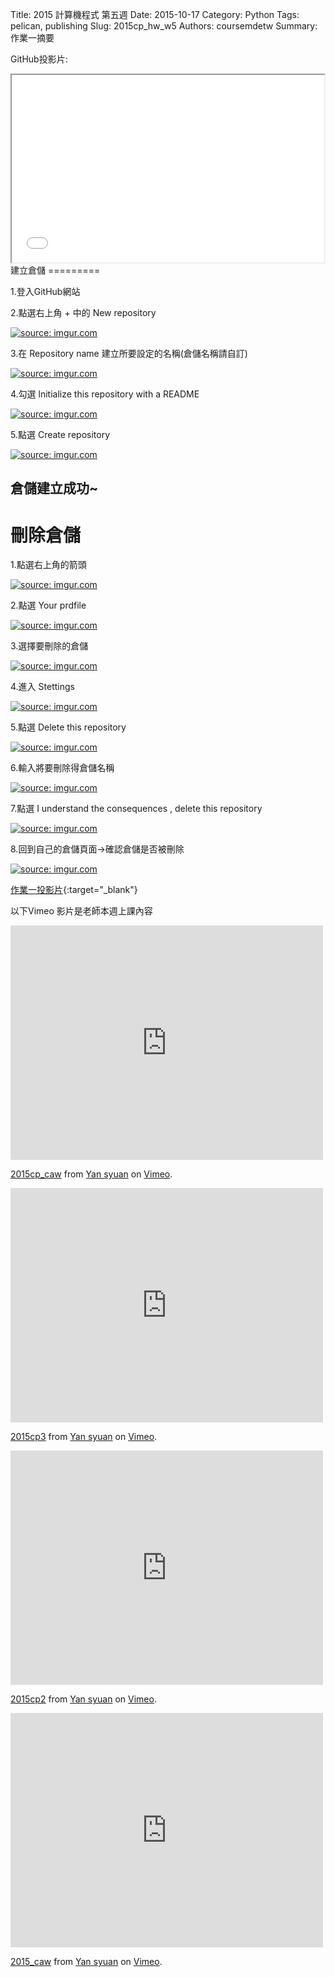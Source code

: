 Title: 2015 計算機程式 第五週
Date: 2015-10-17
Category: Python
Tags: pelican, publishing
Slug: 2015cp_hw_w5
Authors: coursemdetw
Summary: 作業一摘要


GitHub投影片:

<iframe src="40423104_cp_w5_p.html" width="500" height="300"></iframe>
建立倉儲
=========
                          
1.登入GitHub網站
                          
2.點選右上角 + 中的 New repository
                        
 <a href="http://imgur.com/TYNTGY3"><img src="http://i.imgur.com/TYNTGY3.jpg" title="source: imgur.com" /></a>
     
      
3.在 Repository name 建立所要設定的名稱(倉儲名稱請自訂)
    
<a href="http://imgur.com/R27PYkf"><img src="http://i.imgur.com/R27PYkf.jpg" title="source: imgur.com" /></a>
     
4.勾選 lnitialize this repository with a README
    
<a href="http://imgur.com/GxIV4Dm"><img src="http://i.imgur.com/GxIV4Dm.jpg" title="source: imgur.com" /></a>
    
5.點選 Create repository
         
<a href="http://imgur.com/U69ApLr"><img src="http://i.imgur.com/U69ApLr.jpg" title="source: imgur.com" /></a>
     
倉儲建立成功~
------------------------
    
                    
刪除倉儲
=================
                    
1.點選右上角的箭頭
   
   <a href="http://imgur.com/2cxrfH7"><img src="http://i.imgur.com/2cxrfH7.jpg" title="source: imgur.com" /></a>         
                
2.點選 Your prdfile
                
<a href="http://imgur.com/vSS4Zoq"><img src="http://i.imgur.com/vSS4Zoq.jpg" title="source: imgur.com" /></a>
                          
3.選擇要刪除的倉儲
                              
<a href="http://imgur.com/URinJAh"><img src="http://i.imgur.com/URinJAh.jpg" title="source: imgur.com" /></a>
                                  
4.進入 Stettings
   
<a href="http://imgur.com/qTnknol"><img src="http://i.imgur.com/qTnknol.jpg" title="source: imgur.com" /></a>  
             
5.點選 Delete this repository
                            
<a href="http://imgur.com/JRLtEsi"><img src="http://i.imgur.com/JRLtEsi.jpg" title="source: imgur.com" /></a>     

6.輸入將要刪除得倉儲名稱
                
<a href="http://imgur.com/x4R6QJk"><img src="http://i.imgur.com/x4R6QJk.jpg" title="source: imgur.com" /></a>
                
7.點選 I understand the consequences , delete this repository
                
<a href="http://imgur.com/Oi9289L"><img src="http://i.imgur.com/Oi9289L.jpg" title="source: imgur.com" /></a>
    
8.回到自己的倉儲頁面→確認倉儲是否被刪除
                
<a href="http://imgur.com/xnLP8CL"><img src="http://i.imgur.com/xnLP8CL.jpg" title="source: imgur.com" /></a>

   
[作業一投影片](W4.html){:target="_blank"}
   
以下Vimeo 影片是老師本週上課內容
  
<iframe src="https://player.vimeo.com/video/142585516" width="500" height="375" frameborder="0" webkitallowfullscreen mozallowfullscreen allowfullscreen></iframe> <p><a href="https://vimeo.com/142585516">2015cp_caw</a> from <a href="https://vimeo.com/user44900188">Yan syuan</a> on <a href="https://vimeo.com">Vimeo</a>.</p>
                
<iframe src="https://player.vimeo.com/video/142589394" width="500" height="375" frameborder="0" webkitallowfullscreen mozallowfullscreen allowfullscreen></iframe> <p><a href="https://vimeo.com/142589394">2015cp3</a> from <a href="https://vimeo.com/user44900188">Yan syuan</a> on <a href="https://vimeo.com">Vimeo</a>.</p>
            
<iframe src="https://player.vimeo.com/video/142589103" width="500" height="375" frameborder="0" webkitallowfullscreen mozallowfullscreen allowfullscreen></iframe> <p><a href="https://vimeo.com/142589103">2015cp2</a> from <a href="https://vimeo.com/user44900188">Yan syuan</a> on <a href="https://vimeo.com">Vimeo</a>.</p>
            
<iframe src="https://player.vimeo.com/video/142585517" width="500" height="375" frameborder="0" webkitallowfullscreen mozallowfullscreen allowfullscreen></iframe> <p><a href="https://vimeo.com/142585517">2015_caw</a> from <a href="https://vimeo.com/user44900188">Yan syuan</a> on <a href="https://vimeo.com">Vimeo</a>.</p>
        